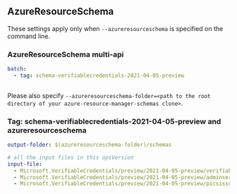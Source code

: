 ## AzureResourceSchema

These settings apply only when `--azureresourceschema` is specified on the command line.

### AzureResourceSchema multi-api

``` yaml $(azureresourceschema) && $(multiapi)
batch:
  - tag: schema-verifiablecredentials-2021-04-05-preview
  
```

Please also specify `--azureresourceschema-folder=<path to the root directory of your azure-resource-manager-schemas clone>`.

### Tag: schema-verifiablecredentials-2021-04-05-preview and azureresourceschema

``` yaml $(tag) == 'schema-verifiablecredentials-2021-04-05-preview' && $(azureresourceschema)
output-folder: $(azureresourceschema-folder)/schemas

# all the input files in this apiVersion
input-file:
  - Microsoft.VerifiableCredentials/preview/2021-04-05-preview/verifiablecredentials.json
  - Microsoft.VerifiableCredentials/preview/2021-04-05-preview/adminservice.json
  - Microsoft.VerifiableCredentials/preview/2021-04-05-preview/picsissuance.json
```
